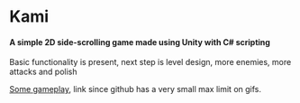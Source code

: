 # Kami

#### A simple 2D side-scrolling game made using Unity with C# scripting
Basic functionality is present, next step is level design, more enemies, more attacks and polish

[Some gameplay](https://i.imgur.com/XvTm6Yr.gif), link since github has a very small max limit on gifs.